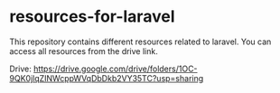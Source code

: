 # resources-for-laravel
This repository contains different resources related to laravel. You can access all resources from the drive link.

Drive: https://drive.google.com/drive/folders/1OC-9QK0jlqZINWcppWVqDbDkb2VY35TC?usp=sharing
